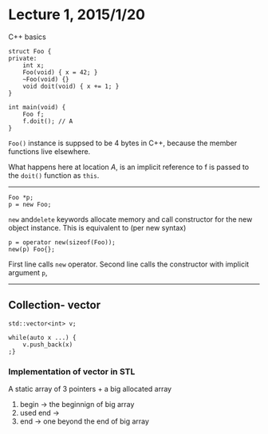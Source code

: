 # Lecture 1, 2015/1/20

C\++ basics

```
struct Foo {
private:
	int x;
    Foo(void) { x = 42; }
    ~Foo(void) {}
	void doit(void) { x += 1; }
}

int main(void) {
	Foo f;
    f.doit(); // A
}
```

`Foo()` instance is suppsed to be 4 bytes in C\++, because the member functions live elsewhere.

What happens here at location *A*, is an implicit reference to f is passed to the `doit()` function as `this`.

---
```
Foo *p;
p = new Foo;
```
`new` and`delete` keywords allocate memory and call constructor for the new object instance. This is equivalent to (per new syntax)

```
p = operator new(sizeof(Foo));
new(p) Foo{};
```
First line calls `new` operator. Second line calls the constructor with implicit argument `p`,

---
## Collection- vector

```
std::vector<int> v;

while(auto x ...) {
	v.push_back(x)
;}
```

### Implementation of vector in STL
A static array of 3 pointers + a big allocated array
1. begin -> the beginnign of big array
2. used end -> 
3. end -> one beyond the end of big array